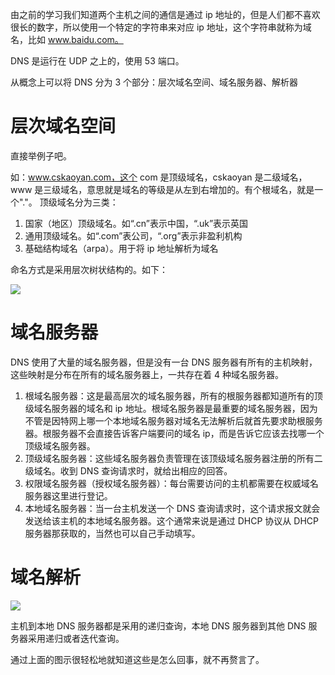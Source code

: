 由之前的学习我们知道两个主机之间的通信是通过 ip 地址的，但是人们都不喜欢很长的数字，所以使用一个特定的字符串来对应 ip 地址，这个字符串就称为域名，比如 www.baidu.com。

DNS 是运行在 UDP 之上的，使用 53 端口。

从概念上可以将 DNS 分为 3 个部分：层次域名空间、域名服务器、解析器

# 层次域名空间
直接举例子吧。

如：www.cskaoyan.com，这个 com 是顶级域名，cskaoyan 是二级域名，www 是三级域名，意思就是域名的等级是从左到右增加的。有个根域名，就是一个"."。
顶级域名分为三类：

1. 国家（地区）顶级域名。如“.cn”表示中国，“.uk”表示英国
2. 通用顶级域名。如“.com”表公司，“.org”表示非盈利机构
3. 基础结构域名（arpa）。用于将 ip 地址解析为域名

命名方式是采用层次树状结构的。如下：

![](https://cdn.nlark.com/yuque/0/2025/jpeg/48073730/1740296495034-5ccf8ee1-30ad-460e-8d90-1f9e8410e01c.jpeg)

# 域名服务器
DNS 使用了大量的域名服务器，但是没有一台 DNS 服务器有所有的主机映射，这些映射是分布在所有的域名服务器上，一共存在着 4 种域名服务器。

1. 根域名服务器：这是最高层次的域名服务器，所有的根服务器都知道所有的顶级域名服务器的域名和 ip 地址。根域名服务器是最重要的域名服务器，因为不管是因特网上哪一个本地域名服务器对域名无法解析后就首先要求助根服务器。根服务器不会直接告诉客户端要问的域名 ip，而是告诉它应该去找哪一个顶级域名服务器。
2. 顶级域名服务器：这些域名服务器负责管理在该顶级域名服务器注册的所有二级域名。收到 DNS 查询请求时，就给出相应的回答。
3. 权限域名服务器（授权域名服务器）：每台需要访问的主机都需要在权威域名服务器这里进行登记。
4. 本地域名服务器：当一台主机发送一个 DNS 查询请求时，这个请求报文就会发送给该主机的本地域名服务器。这个通常来说是通过 DHCP 协议从 DHCP 服务器那获取的，当然也可以自己手动填写。

# 域名解析
![](https://cdn.nlark.com/yuque/0/2025/png/48073730/1740279609768-49b3a31b-2455-45e3-ab3c-6b6f11fb706e.png)

主机到本地 DNS 服务器都是采用的递归查询，本地 DNS 服务器到其他 DNS 服务器采用递归或者迭代查询。

通过上面的图示很轻松地就知道这些是怎么回事，就不再赘言了。

